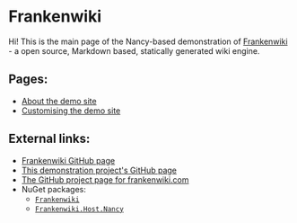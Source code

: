 ﻿Frankenwiki
===========

Hi! This is the main page of the Nancy-based demonstration of [Frankenwiki](http://frankenwiki.com) - a open source, Markdown based, statically generated wiki engine.

## Pages:

- [About the demo site](/wiki/about-the-demo-site)
- [Customising the demo site](/wiki/customising-the-demo-site)


## External links:

- [Frankenwiki GitHub page](https://github.com/frankenwiki/frankenwiki)
- [This demonstration project's GitHub page](https://github.com/frankenwiki/frankenwiki.nancy.demo)
- [The GitHub project page for frankenwiki.com](https://github.com/frankenwiki/frankenwiki.github.io)
- NuGet packages:
	- [`Frankenwiki`](https://www.nuget.org/packages/frankenwiki/)
	- [`Frankenwiki.Host.Nancy`](https://www.nuget.org/packages/frankenwiki.host.nancy/)


